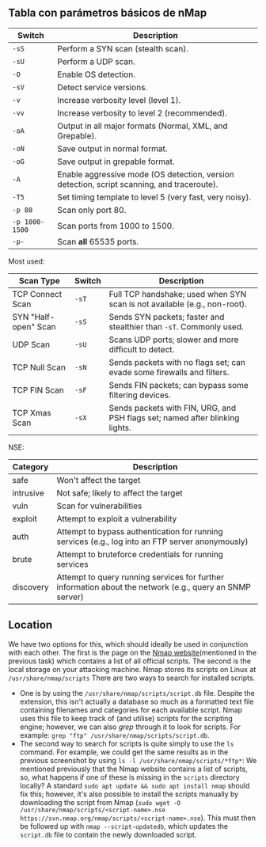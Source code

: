 ## Tabla con parámetros básicos de nMap

| Switch         | Description                                                                                |
| -------------- | ------------------------------------------------------------------------------------------ |
| `-sS`          | Perform a SYN scan (stealth scan).                                                         |
| `-sU`          | Perform a UDP scan.                                                                        |
| `-O`           | Enable OS detection.                                                                       |
| `-sV`          | Detect service versions.                                                                   |
| `-v`           | Increase verbosity level (level 1).                                                        |
| `-vv`          | Increase verbosity to level 2 (recommended).                                               |
| `-oA`          | Output in all major formats (Normal, XML, and Grepable).                                   |
| `-oN`          | Save output in normal format.                                                              |
| `-oG`          | Save output in grepable format.                                                            |
| `-A`           | Enable aggressive mode (OS detection, version detection, script scanning, and traceroute). |
| `-T5`          | Set timing template to level 5 (very fast, very noisy).                                    |
| `-p 80`        | Scan only port 80.                                                                         |
| `-p 1000-1500` | Scan ports from 1000 to 1500.                                                              |
| `-p-`          | Scan **all** 65535 ports.                                                                  |

Most used:

| Scan Type            | Switch | Description                                                                  |
| -------------------- | ------ | ---------------------------------------------------------------------------- |
| TCP Connect Scan     | `-sT`  | Full TCP handshake; used when SYN scan is not available (e.g., non-root).    |
| SYN "Half-open" Scan | `-sS`  | Sends SYN packets; faster and stealthier than `-sT`. Commonly used.          |
| UDP Scan             | `-sU`  | Scans UDP ports; slower and more difficult to detect.                        |
| TCP Null Scan        | `-sN`  | Sends packets with no flags set; can evade some firewalls and filters.       |
| TCP FIN Scan         | `-sF`  | Sends FIN packets; can bypass some filtering devices.                        |
| TCP Xmas Scan        | `-sX`  | Sends packets with FIN, URG, and PSH flags set; named after blinking lights. |
NSE:

| Category   | Description                                                                                                  |
|------------|--------------------------------------------------------------------------------------------------------------|
| safe       | Won't affect the target                                                                                      |
| intrusive  | Not safe; likely to affect the target                                                                         |
| vuln       | Scan for vulnerabilities                                                                                      |
| exploit    | Attempt to exploit a vulnerability                                                                            |
| auth       | Attempt to bypass authentication for running services (e.g., log into an FTP server anonymously)             |
| brute      | Attempt to bruteforce credentials for running services                                                       |
| discovery  | Attempt to query running services for further information about the network (e.g., query an SNMP server)     |
## Location
We have two options for this, which should ideally be used in conjunction with each other. The first is the page on the [Nmap website](https://nmap.org/nsedoc/)(mentioned in the previous task) which contains a list of all official scripts. The second is the local storage on your attacking machine. Nmap stores its scripts on Linux at `/usr/share/nmap/scripts`
There are two ways to search for installed scripts. 
- One is by using the `/usr/share/nmap/scripts/script.db` file. Despite the extension, this isn't actually a database so much as a formatted text file containing filenames and categories for each available script. Nmap uses this file to keep track of (and utilise) scripts for the scripting engine; however, we can also _grep_ through it to look for scripts. For example: `grep "ftp" /usr/share/nmap/scripts/script.db`.
- The second way to search for scripts is quite simply to use the `ls` command. For example, we could get the same results as in the previous screenshot by using `ls -l /usr/share/nmap/scripts/*ftp*`:
We mentioned previously that the Nmap website contains a list of scripts, so, what happens if one of these is missing in the `scripts` directory locally? A standard `sudo apt update && sudo apt install nmap` should fix this; however, it's also possible to install the scripts manually by downloading the script from Nmap (`sudo wget -O /usr/share/nmap/scripts/<script-name>.nse https://svn.nmap.org/nmap/scripts/<script-name>.nse`). This must then be followed up with `nmap --script-updatedb`, which updates the `script.db` file to contain the newly downloaded script.